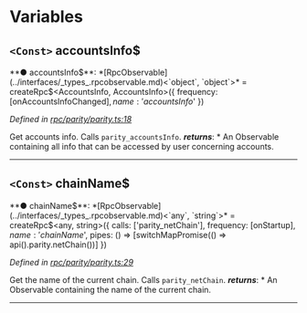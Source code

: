 

# Variables

<a id="accountsinfo_"></a>

## `<Const>` accountsInfo$

**● accountsInfo$**: *[RpcObservable](../interfaces/_types_.rpcobservable.md)<`object`, `object`>* =  createRpc$<AccountsInfo, AccountsInfo>({
  frequency: [onAccountsInfoChanged$],
  name: 'accountsInfo$'
})

*Defined in [rpc/parity/parity.ts:18](https://github.com/paritytech/js-libs/blob/70247e1/packages/light.js/src/rpc/parity/parity.ts#L18)*

Get accounts info. Calls `parity_accountsInfo`.
*__returns__*: *   An Observable containing all info that can be accessed by user concerning accounts.

___
<a id="chainname_"></a>

## `<Const>` chainName$

**● chainName$**: *[RpcObservable](../interfaces/_types_.rpcobservable.md)<`any`, `string`>* =  createRpc$<any, string>({
  calls: ['parity_netChain'],
  frequency: [onStartup$],
  name: 'chainName$',
  pipes: () => [switchMapPromise(() => api().parity.netChain())]
})

*Defined in [rpc/parity/parity.ts:29](https://github.com/paritytech/js-libs/blob/70247e1/packages/light.js/src/rpc/parity/parity.ts#L29)*

Get the name of the current chain. Calls `parity_netChain`.
*__returns__*: *   An Observable containing the name of the current chain.

___

